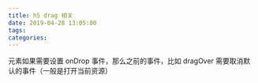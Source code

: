 ```yaml
---
title: h5 drag 相关
date: 2019-04-28 13:05:00
tags:
categories:
---
```

元素如果需要设置 onDrop 事件，那么之前的事件，比如 dragOver 需要取消默认的事件（一般是打开当前资源）